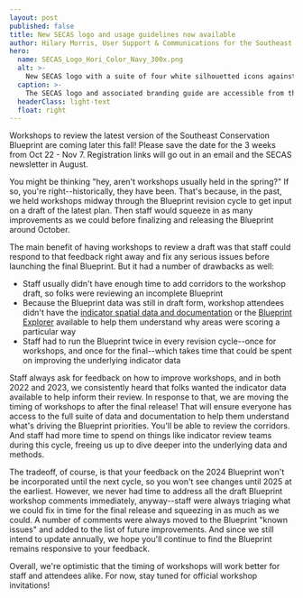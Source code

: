 ```yaml
---
layout: post
published: false
title: New SECAS logo and usage guidelines now available
author: Hilary Morris, User Support & Communications for the Southeast Blueprint
hero:
  name: SECAS_Logo_Hori_Color_Navy_300x.png
  alt: >-
    New SECAS logo with a suite of four white silhouetted icons against an orange, green, navy, and purple background - a dogwood flower, mountains with a road between them, a great blue heron, and a sea trout.
  caption: >-
    The SECAS logo and associated branding guide are accessible from the <a href="https://secassoutheast.org/resources">resources page of the SECAS website</a>.
  headerClass: light-text
  float: right
---
```


Workshops to review the latest version of the Southeast Conservation Blueprint are coming later this fall! Please save the date for the 3 weeks from Oct 22 - Nov 7. Registration links will go out in an email and the SECAS newsletter in August.

You might be thinking "hey, aren't workshops usually held in the spring?" If so, you're right--historically, they have been. That's because, in the past, we held workshops midway through the Blueprint revision cycle to get input on a draft of the latest plan. Then staff would squeeze in as many improvements as we could before finalizing and releasing the Blueprint around October.

The main benefit of having workshops to review a draft was that staff could respond to that feedback right away and fix any serious issues before launching the final Blueprint. But it had a number of drawbacks as well:

- Staff usually didn't have enough time to add corridors to the workshop draft, so folks were reviewing an incomplete Blueprint
- Because the Blueprint data was still in draft form, workshop attendees didn't have the [indicator spatial data and documentation](https://secas-fws.hub.arcgis.com/pages/blueprint) or the [Blueprint Explorer](https://blueprint.geoplatform.gov/southeast/) available to help them understand why areas were scoring a particular way
- Staff had to run the Blueprint twice in every revision cycle--once for workshops, and once for the final--which takes time that could be spent on improving the underlying indicator data

Staff always ask for feedback on how to improve workshops, and in both 2022 and 2023, we consistently heard that folks wanted the indicator data available to help inform their review. In response to that, we are moving the timing of workshops to after the final release! That will ensure everyone has access to the full suite of data and documentation to help them understand what's driving the Blueprint priorities. You'll be able to review the corridors. And staff had more time to spend on things like indicator review teams during this cycle, freeing us up to dive deeper into the underlying data and methods.

The tradeoff, of course, is that your feedback on the 2024 Blueprint won't be incorporated until the next cycle, so you won't see changes until 2025 at the earliest. However, we never had time to address all the draft Blueprint workshop comments immediately, anyway--staff were always triaging what we could fix in time for the final release and squeezing in as much as we could. A number of comments were always moved to the Blueprint "known issues" and added to the list of future improvements. And since we still intend to update annually, we hope you'll continue to find the Blueprint remains responsive to your feedback.

Overall, we're optimistic that the timing of workshops will work better for staff and attendees alike. For now, stay tuned for official workshop invitations!
